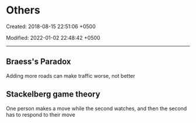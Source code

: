 # Others

Created: 2018-08-15 22:51:06 +0500

Modified: 2022-01-02 22:48:42 +0500

---

## Braess's Paradox

Adding more roads can make traffic worse, not better

## Stackelberg game theory

One person makes a move while the second watches, and then the second has to respond to their move
